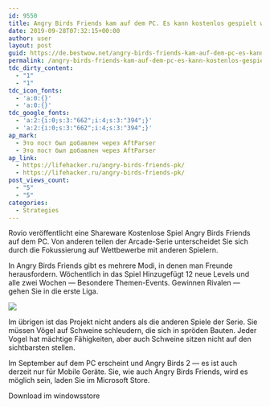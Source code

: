 ```yaml
---
id: 9550
title: Angry Birds Friends kam auf dem PC. Es kann kostenlos gespielt werden
date: 2019-09-28T07:32:15+00:00
author: user
layout: post
guid: https://de.bestwow.net/angry-birds-friends-kam-auf-dem-pc-es-kann-kostenlos-gespielt-werden/
permalink: /angry-birds-friends-kam-auf-dem-pc-es-kann-kostenlos-gespielt-werden/
tdc_dirty_content:
  - "1"
  - "1"
tdc_icon_fonts:
  - 'a:0:{}'
  - 'a:0:{}'
tdc_google_fonts:
  - 'a:2:{i:0;s:3:"662";i:4;s:3:"394";}'
  - 'a:2:{i:0;s:3:"662";i:4;s:3:"394";}'
ap_mark:
  - Это пост был добавлен через AftParser
  - Это пост был добавлен через AftParser
ap_link:
  - https://lifehacker.ru/angry-birds-friends-pk/
  - https://lifehacker.ru/angry-birds-friends-pk/
post_views_count:
  - "5"
  - "5"
categories:
  - Strategies
---
```

Rovio veröffentlicht eine Shareware Kostenlose Spiel Angry Birds Friends auf dem PC. Von anderen teilen der Arcade-Serie unterscheidet Sie sich durch die Fokussierung auf Wettbewerbe mit anderen Spielern.

In Angry Birds Friends gibt es mehrere Modi, in denen man Freunde herausfordern. Wöchentlich in das Spiel Hinzugefügt 12 neue Levels und alle zwei Wochen — Besondere Themen-Events. Gewinnen Rivalen — gehen Sie in die erste Liga.

![](https://de.bestwow.net/wp-content/uploads/2019/09/angry-birds-friends-vyshla-na-pk-v-nee-mozhno-igrat-besplatno-1.jpg) 

Im übrigen ist das Projekt nicht anders als die anderen Spiele der Serie. Sie müssen Vögel auf Schweine schleudern, die sich in spröden Bauten. Jeder Vogel hat mächtige Fähigkeiten, aber auch Schweine sitzen nicht auf den sichtbarsten stellen.

Im September auf dem PC erscheint und Angry Birds 2 — es ist auch derzeit nur für Mobile Geräte. Sie, wie auch Angry Birds Friends, wird es möglich sein, laden Sie im Microsoft Store.

<div>
  Download im windowsstore
</div>